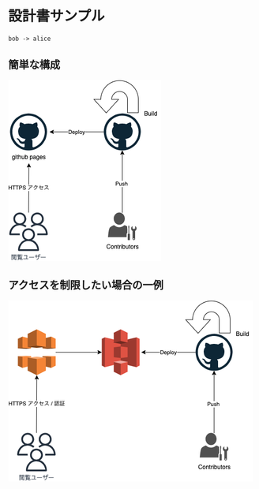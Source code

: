 # 設計書サンプル

```plantuml
bob -> alice
```

## 簡単な構成

![overview](overview.drawio.png)

## アクセスを制限したい場合の一例

![overview](overview2.drawio.png)